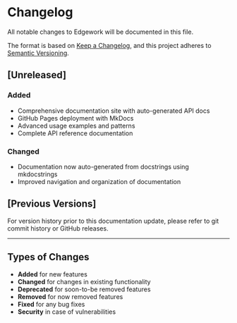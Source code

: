 # Changelog

All notable changes to Edgework will be documented in this file.

The format is based on [Keep a Changelog](https://keepachangelog.com/en/1.0.0/),
and this project adheres to [Semantic Versioning](https://semver.org/spec/v2.0.0.html).

## [Unreleased]

### Added
- Comprehensive documentation site with auto-generated API docs
- GitHub Pages deployment with MkDocs
- Advanced usage examples and patterns
- Complete API reference documentation

### Changed
- Documentation now auto-generated from docstrings using mkdocstrings
- Improved navigation and organization of documentation

## [Previous Versions]

For version history prior to this documentation update, please refer to git commit history or GitHub releases.

---

## Types of Changes

- **Added** for new features
- **Changed** for changes in existing functionality
- **Deprecated** for soon-to-be removed features
- **Removed** for now removed features
- **Fixed** for any bug fixes
- **Security** in case of vulnerabilities
